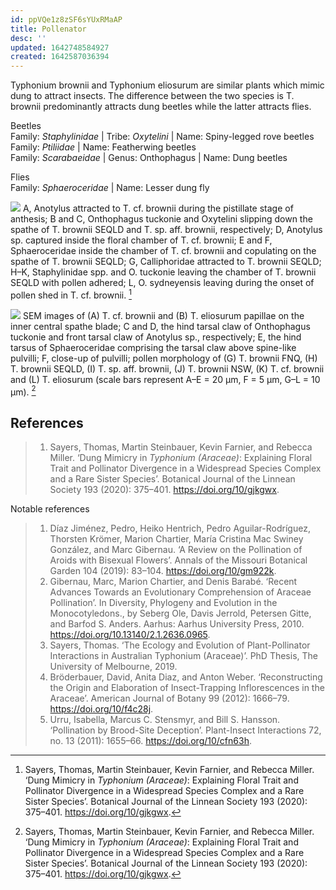 ```yaml
---
id: ppVQe1z8zSF6sYUxRMaAP
title: Pollenator
desc: ''
updated: 1642748584927
created: 1642587036394
---
```


Typhonium brownii and Typhonium eliosurum are similar plants which mimic dung to attract insects. The difference between the two species is T. brownii predominantly attracts dung beetles while the latter attracts flies. 

Beetles  
Family: _Staphylinidae_ | Tribe: _Oxytelini_ | Name: Spiny-legged rove beetles  
Family: _Ptiliidae_ | Name: Featherwing beetles  
Family: _Scarabaeidae_ | Genus: Onthophagus | Name: Dung beetles  

Flies  
Family: _Sphaeroceridae_ | Name: Lesser dung fly

![](/assets/images/2022-01-19-23-46-32.png)
A, Anotylus attracted to T. cf. brownii during the pistillate stage of anthesis; B and C, Onthophagus tuckonie
and Oxytelini slipping down the spathe of T. brownii SEQLD and T. sp. aff. brownii, respectively; D, Anotylus sp. captured inside the floral chamber of T. cf. brownii; E and F, Sphaeroceridae inside the chamber of T. cf. brownii and copulating on
the spathe of T. brownii SEQLD; G, Calliphoridae attracted to T. brownii SEQLD; H–K, Staphylinidae spp. and O. tuckonie
leaving the chamber of T. brownii SEQLD with pollen adhered; L, O. sydneyensis leaving during the onset of pollen shed in
T. cf. brownii. [^1]

![](/assets/images/2022-01-20-01-56-46.png)
SEM images of (A) T. cf. brownii and (B) T. eliosurum papillae on the inner central spathe blade; C and D, the hind tarsal claw of Onthophagus tuckonie and front tarsal claw of Anotylus sp., respectively; E, the hind tarsus of Sphaeroceridae comprising the tarsal claw above spine-like pulvilli; F, close-up of pulvilli; pollen morphology of (G) T. brownii FNQ, (H) T. brownii SEQLD, (I) T. sp. aff. brownii, (J) T. brownii NSW, (K) T. cf. brownii and (L) T. eliosurum (scale bars represent A–E = 20 μm, F = 5 μm, G–L = 10 μm). [^1]

## References

>1. Sayers, Thomas, Martin Steinbauer, Kevin Farnier, and Rebecca Miller. ‘Dung Mimicry in _Typhonium (Araceae)_: Explaining Floral Trait and Pollinator Divergence in a Widespread Species Complex and a Rare Sister Species’. Botanical Journal of the Linnean Society 193 (2020): 375–401. <https://doi.org/10/gjkgwx>.

Notable references

>1. Díaz Jiménez, Pedro, Heiko Hentrich, Pedro Aguilar-Rodríguez, Thorsten Krömer, Marion Chartier, María Cristina Mac Swiney González, and Marc Gibernau. ‘A Review on the Pollination of Aroids with Bisexual Flowers’. Annals of the Missouri Botanical Garden 104 (2019): 83–104. <https://doi.org/10/gm922k>.
>2. Gibernau, Marc, Marion Chartier, and Denis Barabé. ‘Recent Advances Towards an Evolutionary Comprehension of Araceae Pollination’. In Diversity, Phylogeny and Evolution in the Monocotyledons., by Seberg Ole, Davis Jerrold, Petersen Gitte, and Barfod S. Anders. Aarhus: Aarhus University Press, 2010. <https://doi.org/10.13140/2.1.2636.0965>.
>3. Sayers, Thomas. ‘The Ecology and Evolution of Plant-Pollinator Interactions in Australian Typhonium (Araceae)’. PhD Thesis, The University of Melbourne, 2019.
>4. Bröderbauer, David, Anita Diaz, and Anton Weber. ‘Reconstructing the Origin and Elaboration of Insect-Trapping Inflorescences in the Araceae’. American Journal of Botany 99 (2012): 1666–79. <https://doi.org/10/f4c28j>.
>5. Urru, Isabella, Marcus C. Stensmyr, and Bill S. Hansson. ‘Pollination by Brood-Site Deception’. Plant-Insect Interactions 72, no. 13 (2011): 1655–66. <https://doi.org/10/cfn63h>.

[^1]: Sayers, Thomas, Martin Steinbauer, Kevin Farnier, and Rebecca Miller. ‘Dung Mimicry in _Typhonium (Araceae)_: Explaining Floral Trait and Pollinator Divergence in a Widespread Species Complex and a Rare Sister Species’. Botanical Journal of the Linnean Society 193 (2020): 375–401. <https://doi.org/10/gjkgwx>.

[^2]: Hooker, Joseph Dalton. "Typhonium brownii" Curtis's Botanical Magazine 101, [ser.3:v.31] (1875): tab. 6180.

[^3]: Díaz Jiménez, Pedro, Heiko Hentrich, Pedro Aguilar-Rodríguez, Thorsten Krömer, Marion Chartier, María Cristina Mac Swiney González, and Marc Gibernau. ‘A Review on the Pollination of Aroids with Bisexual Flowers’. Annals of the Missouri Botanical Garden 104 (2019): 83–104. <https://doi.org/10/gm922k>.

[^4]: Gibernau, Marc, Marion Chartier, and Denis Barabé. ‘Recent Advances Towards an Evolutionary Comprehension of Araceae Pollination’. In Diversity, Phylogeny and Evolution in the Monocotyledons., by Seberg Ole, Davis Jerrold, Petersen Gitte, and Barfod S. Anders. Aarhus: Aarhus University Press, 2010. <https://doi.org/10.13140/2.1.2636.0965>.

[^5]: Sayers, Thomas. ‘The Ecology and Evolution of Plant-Pollinator Interactions in Australian Typhonium (Araceae)’. PhD Thesis, The University of Melbourne, 2019.

[^6]: Bröderbauer, David, Anita Diaz, and Anton Weber. ‘Reconstructing the Origin and Elaboration of Insect-Trapping Inflorescences in the Araceae’. American Journal of Botany 99 (2012): 1666–79. <https://doi.org/10/f4c28j>.

[^7]: Urru, Isabella, Marcus C. Stensmyr, and Bill S. Hansson. ‘Pollination by Brood-Site Deception’. Plant-Insect Interactions 72, no. 13 (2011): 1655–66. <https://doi.org/10/cfn63h>.